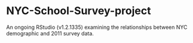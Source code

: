# NYC-School-Survey-project

An ongoing RStudio (v1.2.1335) examining the relationships between NYC demographic and 2011 survey data.
